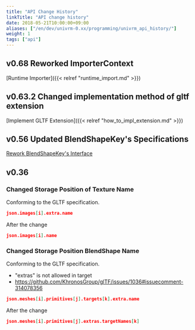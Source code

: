 ```yaml
---
title: "API Change History"
linkTitle: "API change history"
date: 2018-05-21T10:00:00+09:00
aliases: ["/en/dev/univrm-0.xx/programming/univrm_api_history/"]
weight: 1
tags: ["api"]
---
```


## v0.68 Reworked ImporterContext

[Runtime Importer]({{< relref "runtime_import.md" >}})

## v0.63.2 Changed implementation method of gltf extension

[Implement GLTF Extension]({{< relref "how_to_impl_extension.md" >}})

## v0.56 Updated BlendShapeKey's Specifications

[Rework BlendShapeKey's Interface](https://github.com/vrm-c/UniVRM/wiki/ReleaseNote-v0.56.0%28en%29#reworks-blendshapekeys-interface)

## v0.36

### Changed Storage Position of Texture Name

Conforming to the GLTF specification.

```json
json.images[i].extra.name
```

After the change

```json
json.images[i].name
```

### Changed Storage Position BlendShape Name

Conforming to the GLTF specification.

* "extras" is not allowed in target
* https://github.com/KhronosGroup/glTF/issues/1036#issuecomment-314078356 

```json
json.meshes[i].primitives[j].targets[k].extra.name
```

After the change 

```json
json.meshes[i].primitives[j].extras.targetNames[k]
```
